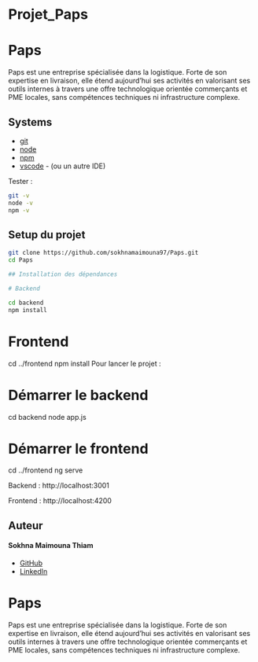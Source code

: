 # Projet_Paps
# Paps
 Paps est une entreprise spécialisée dans la logistique. Forte de son expertise en livraison, elle étend aujourd’hui ses activités en valorisant ses outils internes à travers une offre technologique orientée commerçants et PME locales, sans compétences techniques ni infrastructure complexe.
## Systems

- [git](https://git-scm.com/downloads)
- [node](https://nodejs.org/en/)
- [npm](https://nodejs.org/en/)
- [vscode](https://code.visualstudio.com/) - (ou un autre IDE)

Tester :

```bash
git -v
node -v
npm -v
```

## Setup du projet

```bash
git clone https://github.com/sokhnamaimouna97/Paps.git
cd Paps

## Installation des dépendances

# Backend

cd backend
npm install
```

# Frontend

cd ../frontend
npm install
Pour lancer le projet :

# Démarrer le backend
cd backend
node app.js

# Démarrer le frontend
cd ../frontend
ng serve

 Backend : http://localhost:3001

 Frontend : http://localhost:4200

## Auteur

#### Sokhna Maimouna Thiam
* [GitHub](https://github.com/sokhnamaimouna97)
* [LinkedIn](https://www.linkedin.com/in/sokhna-ma%C3%AFmouna-thiam-a0a754191/)



 

# Paps
 Paps est une entreprise spécialisée dans la logistique. Forte de son expertise en livraison, elle étend aujourd’hui ses activités en valorisant ses outils internes à travers une offre technologique orientée commerçants et PME locales, sans compétences techniques ni infrastructure complexe.
